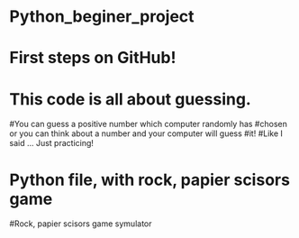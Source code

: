 # Python_beginer_project
# First steps on GitHub! 

# This code is all about guessing. 
#You can guess a positive number which computer randomly has #chosen or you can think about a number and your computer will guess #it!
#Like I said ...  Just practicing! 
# Python file, with rock, papier scisors game
#Rock, papier scisors game symulator 
